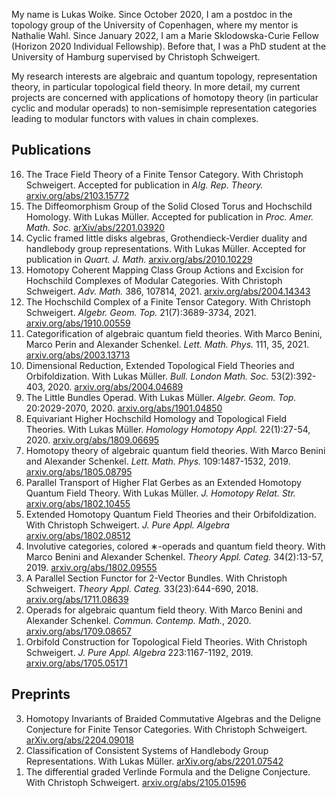 My name is Lukas Woike. Since October 2020, I am a postdoc in the topology group of the University of Copenhagen, where my mentor is Nathalie Wahl.
Since January 2022, I am a Marie Sklodowska-Curie Fellow (Horizon 2020 Individual Fellowship).
Before that, I was a PhD student at the University of Hamburg supervised by Christoph Schweigert.




      

My research interests are algebraic and quantum topology, representation theory, in particular topological field theory.
In more detail, my current projects are concerned with applications of homotopy theory (in particular cyclic and modular operads) to non-semisimple representation categories leading to modular functors with values in chain complexes. 

             
             
 <h2> Publications</h2>

<ol reversed="">

<li>The Trace Field Theory of a Finite Tensor Category. With Christoph Schweigert. Accepted for publication in <em>Alg. Rep. Theory.</em> <a href="https://arxiv.org/abs/2103.15772">arxiv.org/abs/2103.15772</a></li>

<li>The Diffeomorphism Group of the Solid Closed Torus and Hochschild Homology. With Lukas M&uuml;ller. Accepted for publication in <em>Proc. Amer. Math. Soc.</em> <a href="https://arxiv.org/abs/2201.03920">arXiv/abs/2201.03920</a></li>

<li>Cyclic framed little disks algebras, Grothendieck-Verdier duality and handlebody group representations. With Lukas M&uuml;ller. Accepted for publication in <em>Quart. J. Math.</em> <a href="https://arxiv.org/abs/2010.10229">arxiv.org/abs/2010.10229</a></li>

<li>Homotopy Coherent Mapping Class Group Actions and Excision for Hochschild Complexes of Modular Categories. With Christoph Schweigert. <em>Adv. Math.</em> 386, 107814, 2021. <a href="https://arxiv.org/abs/2004.14343">arxiv.org/abs/2004.14343</a></li>

<li>The Hochschild Complex of a Finite Tensor Category. With Christoph Schweigert. <em>Algebr. Geom. Top.</em> 21(7):3689-3734, 2021. <a href="https://arxiv.org/abs/1910.00559">arxiv.org/abs/1910.00559</a></li>

<li>Categorification of algebraic quantum field theories. With Marco Benini, Marco Perin and Alexander Schenkel. <em>Lett. Math. Phys.</em> 111, 35, 2021. <a href="https://arxiv.org/abs/2003.13713">arxiv.org/abs/2003.13713</a></li>

<li>Dimensional Reduction, Extended Topological Field Theories and Orbifoldization. With Lukas M&uuml;ller. <em>Bull. London Math. Soc.</em> 53(2):392-403, 2020. <a href="https://arxiv.org/abs/2004.04689">arxiv.org/abs/2004.04689</a></li>

<li>The Little Bundles Operad. With Lukas M&uuml;ller. <em>Algebr. Geom. Top.</em> 20:2029-2070, 2020. <a href="https://arxiv.org/abs/1901.04850">arxiv.org/abs/1901.04850</a></li>

<li>Equivariant Higher Hochschild Homology and Topological Field Theories. With Lukas M&uuml;ller. <em>Homology Homotopy Appl.</em> 22(1):27-54, 2020. <a href="https://arxiv.org/abs/1809.06695">arxiv.org/abs/1809.06695</a></li>

<li>Homotopy theory of algebraic quantum field theories. With Marco Benini and Alexander Schenkel. <em>Lett. Math. Phys.</em> 109:1487-1532, 2019. <a href="https://arxiv.org/abs/1805.08795">arxiv.org/abs/1805.08795</a></li>

<li>Parallel Transport of Higher Flat Gerbes as an Extended Homotopy Quantum Field Theory. With Lukas M&uuml;ller. <em>J. Homotopy Relat. Str.</em> <a href="https://arxiv.org/abs/1802.10455">arxiv.org/abs/1802.10455</a></li>

<li>Extended Homotopy Quantum Field Theories and their Orbifoldization. With Christoph Schweigert. <em>J. Pure Appl. Algebra</em> <a href="https://arxiv.org/abs/1802.08512">arxiv.org/abs/1802.08512</a></li>

<li>Involutive categories, colored &lowast;-operads and quantum field theory. With Marco Benini and Alexander Schenkel. <em>Theory Appl. Categ.</em> 34(2):13-57, 2019. <a href="https://arxiv.org/abs/1802.09555">arxiv.org/abs/1802.09555</a></li>

<li>A Parallel Section Functor for 2-Vector Bundles. With Christoph Schweigert. <em>Theory Appl. Categ.</em> 33(23):644-690, 2018. <a href="https://arxiv.org/abs/1711.08639">arxiv.org/abs/1711.08639</a></li>

<li>Operads for algebraic quantum field theory. With Marco Benini and Alexander Schenkel. <em>Commun. Contemp. Math.</em>, 2020. <a href="https://arxiv.org/abs/1709.08657">arxiv.org/abs/1709.08657</a></li>

<li>Orbifold Construction for Topological Field Theories. With Christoph Schweigert. <em>J. Pure Appl. Algebra</em> 223:1167-1192, 2019. <a href="https://arxiv.org/abs/1705.05171">arxiv.org/abs/1705.05171</a></li>

</ol>

<h2>Preprints</h2>

<ol reversed="">

<li>Homotopy Invariants of Braided Commutative Algebras and the Deligne Conjecture for Finite Tensor Categories. With Christoph Schweigert. <a href="https://arxiv.org/abs/2204.09018">arXiv.org/abs/2204.09018</a></li>

<li>Classification of Consistent Systems of Handlebody Group Representations. With Lukas M&uuml;ller. <a href="https://arxiv.org/abs/2201.07542">arXiv.org/abs/2201.07542</a></li>

<li>The differential graded Verlinde Formula and the Deligne Conjecture. With Christoph Schweigert. <a href="https://arxiv.org/abs/2105.01596">arxiv.org/abs/2105.01596</a></li>

</ol>
   

